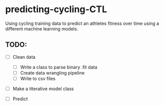 # predicting-cycling-CTL
Using cycling training data to predict an athletes fitness over time using a different machine learning models.

## TODO:
- [ ] Clean data
   - [ ] Write a class to parse binary .fit data
   - [ ] Create data wrangling pipeline
   - [ ] Write to csv files
   
- [ ] Make a itterative model class
- [ ] Predict
 
